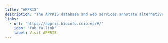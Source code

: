 ```yaml
---
title: "APPRIS"
description: "The APPRIS database and web services annotate alternative splice variants and select a single variant as the main (principal) isoform."
links:
  - url: 'https://appris.bioinfo.cnio.es/#/'
    icon: "fab fa-link"
    label: Visit APPRIS
---
```

